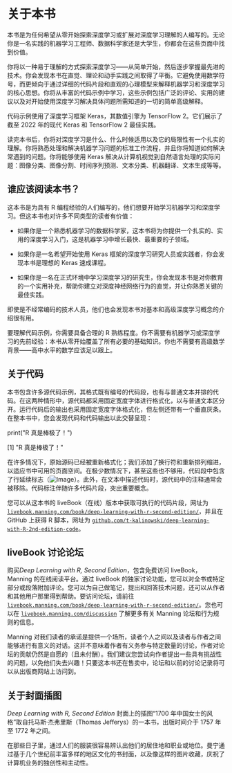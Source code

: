 # 关于本书

本书是为任何希望从零开始探索深度学习或扩展对深度学习理解的人编写的。无论你是一名实践的机器学习工程师、数据科学家还是大学生，你都会在这些页面中找到价值。

你将以一种易于理解的方式探索深度学习——从简单开始，然后逐步掌握最先进的技术。你会发现本书在直觉、理论和动手实践之间取得了平衡。它避免使用数学符号，而更倾向于通过详细的代码片段和直观的心理模型来解释机器学习和深度学习的核心思想。你将从丰富的代码示例中学习，这些示例包括广泛的评论、实用的建议以及对开始使用深度学习解决具体问题所需知道的一切的简单高级解释。

代码示例使用了深度学习框架 Keras，其数值引擎为 TensorFlow 2。它们展示了截至 2022 年的现代 Keras 和 TensorFlow 2 最佳实践。

读完本书后，你将对深度学习是什么、什么时候适用以及它的局限性有一个扎实的理解。你将熟悉处理和解决机器学习问题的标准工作流程，并且你将知道如何解决常遇到的问题。你将能够使用 Keras 解决从计算机视觉到自然语言处理的实际问题：图像分类、图像分割、时间序列预测、文本分类、机器翻译、文本生成等等。

## 谁应该阅读本书？

这本书是为具有 R 编程经验的人们编写的，他们想要开始学习机器学习和深度学习。但这本书也对许多不同类型的读者有价值：

+   如果你是一个熟悉机器学习的数据科学家，这本书将为你提供一个扎实的、实用的深度学习入门，这是机器学习中增长最快、最重要的子领域。

+   如果你是一名希望开始使用 Keras 框架的深度学习研究人员或实践者，你会发现本书是理想的 Keras 速成课程。

+   如果你是一名在正式环境中学习深度学习的研究生，你会发现本书是对你教育的一个实用补充，帮助你建立对深度神经网络行为的直觉，并让你熟悉关键的最佳实践。

即使是不经常编码的技术人员，他们也会发现本书对基本和高级深度学习概念的介绍很有用。

要理解代码示例，你需要具备合理的 R 熟练程度。你不需要有机器学习或深度学习的先前经验：本书从零开始覆盖了所有必要的基础知识。你也不需要有高级数学背景——高中水平的数学应该足以跟上。

## 关于代码

本书包含许多源代码示例，其格式既有编号的代码段，也有与普通文本并排的代码。在这两种情形中，源代码都采用固定宽度字体进行格式化，以与普通文本区分开。运行代码后的输出也采用固定宽度字体格式化，但左侧还带有一个垂直灰条。在整本书中，您会发现代码和代码输出以此交替呈现：

print("R 真是棒极了！")

[1] "R 真是棒极了！"

在许多情况下，原始源码已经被重新格式化；我们添加了换行符和重新排列缩进，以适应书中可用的页面空间。在极少数情况下，甚至这些也不够用，代码段中包含了行延续标志（![Image](img/common01.jpg)）。此外，在文本中描述代码时，源代码中的注释通常会被移除。代码标注伴随许多代码片段，突出重要概念。

您可以从这本书的 liveBook（在线）版本中获取可执行的代码片段，网址为 [`livebook.manning.com/book/deep-learning-with-r-second-edition/`](https://livebook.manning.com/book/deep-learning-with-r-second-edition/)，并且在 GitHub 上获得 R 脚本，网址为 [`github.com/t-kalinowski/deep-learning-with-R-2nd-edition-code`](https://github.com/t-kalinowski/deep-learning-with-R-2nd-edition-code)。

## liveBook 讨论论坛

购买*Deep Learning with R, Second Edition*，包含免费访问 liveBook，Manning 的在线阅读平台。通过 liveBook 的独家讨论功能，您可以对全书或特定部分或段落附加评论。您可以为自己做笔记，提出和回答技术问题，还可以从作者和其他用户那里得到帮助。要访问论坛，请前往 [`livebook.manning.com/book/deep-learning-with-r-second-edition/`](https://livebook.manning.com/book/deep-learning-with-r-second-edition/)。您也可以在 [`livebook.manning.com/discussion`](https://livebook.manning.com/discussion) 了解更多有关 Manning 论坛和行为规则的信息。

Manning 对我们读者的承诺是提供一个场所，读者个人之间以及读者与作者之间能够进行有意义的对话。这并不意味着作者有义务参与特定数量的讨论，作者对论坛的贡献仍然是自愿的（且未付酬）。我们建议您尝试向作者提出一些具有挑战性的问题，以免他们失去兴趣！只要这本书还在售卖中，论坛和以前的讨论记录将可以从出版商网站上访问到。

## 关于封面插图

*Deep Learning with R, Second Edition* 封面上的插图“1700 年中国女士的风格”取自托马斯·杰弗里斯（Thomas Jefferys）的一本书，出版时间介于 1757 年至 1772 年之间。

在那些日子里，通过人们的服装很容易辨认出他们的居住地和职业或地位。曼宁通过基于几个世纪前丰富多样的地区文化的书封面，以及像这样的图片收藏，庆祝了计算机业务的独创性和主动性。
